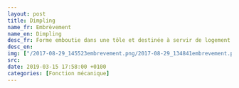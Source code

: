 ```yaml
---
layout: post
title: Dimpling
name_fr: Embrèvement
name_en: Dimpling
desc_fr: Forme emboutie dans une tôle et destinée à servir de logement pour une pièce ne devant pas être en saillie. <br &#47;> - ou -   <br &#47;>Assemblage par embrèvement.
desc_en: 
img: ["/2017-08-29_145523embrevement.png/2017-08-29_134841embrevement.png"]
src: 
date: 2019-03-15 17:58:00 +0100
categories: [Fonction mécanique]
---
```

